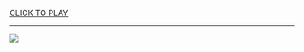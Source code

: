 
<a href="https://premium76.site?title=shell_shockers_unblocked_rocket_games&ref=13M">CLICK TO PLAY</a></h3>
<hr>

<a href="https://premium76.site?title=shell_shockers_unblocked_rocket_games&ref=13M"><img src="https://clearcache.store/games.png"></a>


